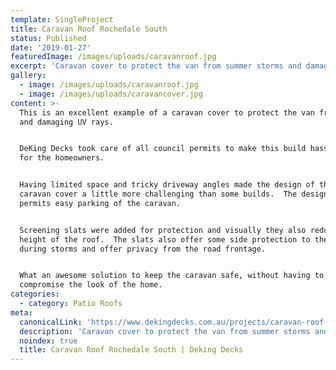 ```yaml
---
template: SingleProject
title: Caravan Roof Rochedale South
status: Published
date: '2019-01-27'
featuredImage: /images/uploads/caravanroof.jpg
excerpt: 'Caravan cover to protect the van from summer storms and damaging UV '
gallery:
  - image: /images/uploads/caravanroof.jpg
  - image: /images/uploads/caravancover.jpg
content: >-
  This is an excellent example of a caravan cover to protect the van from storms
  and damaging UV rays.


  DeKing Decks took care of all council permits to make this build hassle-free
  for the homeowners.


  Having limited space and tricky driveway angles made the design of this
  caravan cover a little more challenging than some builds.  The design chosen
  permits easy parking of the caravan.


  Screening slats were added for protection and visually they also reduce the
  height of the roof.  The slats also offer some side protection to the caravan
  during storms and offer privacy from the road frontage.


  What an awesome solution to keep the caravan safe, without having to
  compromise the look of the home.
categories:
  - category: Patio Roofs
meta:
  canonicalLink: 'https://www.dekingdecks.com.au/projects/caravan-roof-rochedale-south/'
  description: 'Caravan cover to protect the van from summer storms and damaging UV '
  noindex: true
  title: Caravan Roof Rochedale South | Deking Decks
---
```


